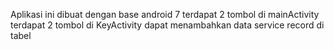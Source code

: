 Aplikasi ini dibuat dengan base android 7 
terdapat 2 tombol di mainActivity
terdapat 2 tombol di KeyActivity
dapat menambahkan data service record di tabel
